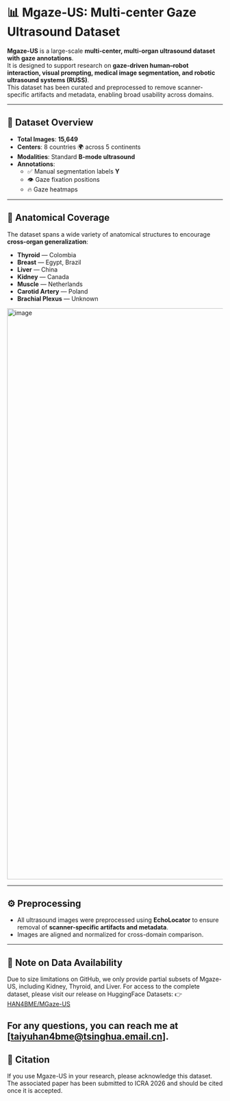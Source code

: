# 📊 Mgaze-US: Multi-center Gaze Ultrasound Dataset

**Mgaze-US** is a large-scale **multi-center, multi-organ ultrasound dataset with gaze annotations**.  
It is designed to support research on **gaze-driven human–robot interaction, visual prompting, medical image segmentation, and robotic ultrasound systems (RUSS)**.  
This dataset has been curated and preprocessed to remove scanner-specific artifacts and metadata, enabling broad usability across domains.  

---

## 📂 Dataset Overview

- **Total Images**: **15,649**  
- **Centers**: 8 countries 🌍 across 5 continents  
- **Modalities**: Standard **B-mode ultrasound**  
- **Annotations**:  
  - ✅ Manual segmentation labels **Y**  
  - 👁️ Gaze fixation positions  
  - 🔥 Gaze heatmaps  

---

## 🏥 Anatomical Coverage

The dataset spans a wide variety of anatomical structures to encourage **cross-organ generalization**:

-  **Thyroid** — Colombia  
-  **Breast** — Egypt, Brazil  
-  **Liver** — China  
-  **Kidney** — Canada  
-  **Muscle** — Netherlands
-  **Carotid Artery** — Poland  
-  **Brachial Plexus** — Unknown 
<img width="2000" height="1332" alt="image" src="https://github.com/user-attachments/assets/3c11a1f0-78e5-455c-b62e-34c9fc7b9165" />

---

## ⚙️ Preprocessing

- All ultrasound images were preprocessed using **EchoLocator** to ensure removal of **scanner-specific artifacts and metadata**.  
- Images are aligned and normalized for cross-domain comparison.  

---

## 📢 Note on Data Availability
Due to size limitations on GitHub, we only provide partial subsets of Mgaze-US, including Kidney, Thyroid, and Liver.
For access to the complete dataset, please visit our release on HuggingFace Datasets: 👉 [HAN4BME/MGaze-US
](https://huggingface.co/datasets/HAN4BME/MGaze-US)

For any questions, you can reach me at [taiyuhan4bme@tsinghua.email.cn].
---

## 📑 Citation

If you use Mgaze-US in your research, please acknowledge this dataset. The associated paper has been submitted to ICRA 2026 and should be cited once it is accepted.

